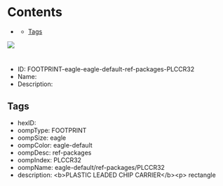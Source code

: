



Contents
========

* [](#)
	* [Tags](#tags)
  
![][im]
# 

- ID: FOOTPRINT-eagle-eagle-default-ref-packages-PLCCR32
- Name: 
- Description: 

## Tags

- hexID: 
- oompType: FOOTPRINT
- oompSize: eagle
- oompColor: eagle-default
- oompDesc: ref-packages
- oompIndex: PLCCR32
- oompName: eagle-default/ref-packages/PLCCR32
- description: &lt;b&gt;PLASTIC LEADED CHIP CARRIER&lt;/b&gt;&lt;p&gt;&#xD;
rectangle



[im]: image.png
